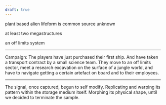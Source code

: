 ```yaml
---
draft: true
---
```



plant based alien lifeform is common
source unknown

at least two megastructures

an off limits system

---


Campaign:
The players have just purchased their first ship. And have taken a transport contract by a small science team. They move to an off limits sector, meet a research excavation on the surface of a jungle world, and have to navigate getting a certain artefact on board and to their employees.


---

The signal, once captured, begun to self modify. Replicating and warping its pattern within the storage medium itself. Morphing its physical shape, until we decided to terminate the sample.